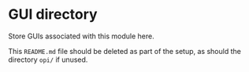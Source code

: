 # GUI directory

Store GUIs associated with this module here.

This `README.md` file should be deleted as part of the setup, as should the directory `opi/` if unused.